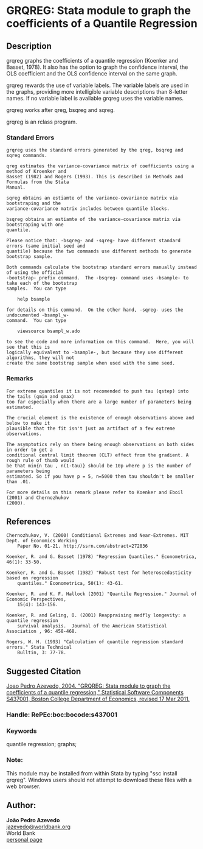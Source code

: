 # GRQREG: Stata module to graph the coefficients of a Quantile Regression

## Description

grqreg graphs the coefficients of a quantile regression (Koenker and Basset, 1978). It also has the option to graph the confidence interval, the OLS coefficient and the OLS confidence interval on the same graph.

grqreg rewards the use of variable labels. The variable labels are used in the graphs, providing more intelligible variable descriptions than 8-letter names. If no variable label is available grqreg uses the variable names.

grqreg works after qreg, bsqreg and sqreg.

grqreg is an rclass program.


### Standard Errors

    grqreg uses the standard errors generated by the qreg, bsqreg and sqreg commands.

    qreg estimates the variance-covariance matrix of coefficients using a method of Kroenker and
    Basset (1982) and Rogers (1993). This is described in Methods and Formulas from the Stata
    Manual.

    sqreg obtains an estiamte of the variance-covariance matrix via bootstraping and the
    variance-covariance matrix includes between quantile blocks.

    bsqreg obtains an estiamte of the variance-covariance matrix via bootstraping with one
    quantile.

    Please notice that: -bsqreg- and -sqreg- have different standard errors (same initial seed and
    quantile) because the two commands use different methods to generate bootstrap sample.

    Both commands calculate the bootstrap standard errors manually instead of using the official
    -bootstrap- prefix command.  The -bsqreg- command uses -bsample- to take each of the bootstrap
    samples.  You can type

        help bsample

    for details on this command.  On the other hand, -sqreg- uses the undocumented -bsampl_w-
    command.  You can type

        viewsource bsampl_w.ado

    to see the code and more information on this command.  Here, you will see that this is
    logically equivalent to -bsample-, but because they use different algorithms, they will not
    create the same bootstrap sample when used with the same seed.

### Remarks

    For extreme quantiles it is not recomended to push tau (qstep) into the tails (qmin and qmax)
    too far especially when there are a large number of parameters being estimated.

    The crucial element is the existence of enough observations above and below to make it
    plausible that the fit isn't just an artifact of a few extreme observations.

    The asymptotics rely on there being enough observations on both sides in order to get a
    conditional central limit theorem (CLT) effect from the gradient. A rough rule of thumb would
    be that min{n tau , n(1-tau)} should be 10p where p is the number of parameters being
    estimated. So if you have p = 5, n=5000 then tau shouldn't be smaller than .01.

    For more details on this remark please refer to Koenker and Eboil (2001) and Chernozhukov
    (2000).

## References

    Chernozhukov, V. (2000) Conditional Extremes and Near-Extremes. MIT Dept. of Economics Working
        Paper No. 01-21. http://ssrn.com/abstract=272836

    Koenker, R. and G. Basset (1978) "Regression Quantiles." Econometrica, 46(1): 33-50.

    Koenker, R. and G. Basset (1982) "Robust test for heteroscedasticity based on regression
        quantiles." Econometrica, 50(1): 43-61.

    Koenker, R. and K. F. Hallock (2001) "Quantile Regression." Journal of Economic Perspectives,
        15(4): 143-156.

    Koenker, R. and Geling, O. (2001) Reappraising medfly longevity: a quantile regression
        survival analysis.  Journal of the American Statistical Association , 96: 458-468.

    Rogers, W. H. (1993) "Calculation of quantile regression standard errors." Stata Technical
        Bulltin, 3: 77-78.


## Suggested Citation
[Joao Pedro Azevedo, 2004. "GRQREG: Stata module to graph the coefficients of a quantile regression," Statistical Software Components S437001, Boston College Department of Economics, revised 17 Mar 2011.](https://ideas.repec.org/c/boc/bocode/s437001.html)

### Handle: RePEc:boc:bocode:s437001 

### Keywords
quantile regression; graphs;

### Note: 
This module may be installed from within Stata by typing "ssc install grqreg". Windows users should not attempt to download these files with a web browser.

## Author: 

  **João Pedro Azevedo**  
  [jazevedo@worldbank.org](mailto:jazevedo@worldbank.org)  
  World Bank  
  [personal page](http://www.worldbank.org/en/about/people/j/joao-pedro-azevedo)  

